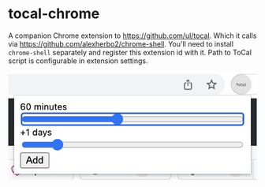 # tocal-chrome

A companion Chrome extension to https://github.com/ul/tocal.
Which it calls via https://github.com/alexherbo2/chrome-shell.
You'll need to install `chrome-shell` separately and register this extension id with it.
Path to ToCal script is configurable in extension settings.

![Screenshot](./screenshot.png)
